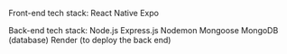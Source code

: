 Front-end tech stack:
React Native
Expo


Back-end tech stack:
Node.js
Express.js
Nodemon
Mongoose
MongoDB (database)
Render (to deploy the back end)

